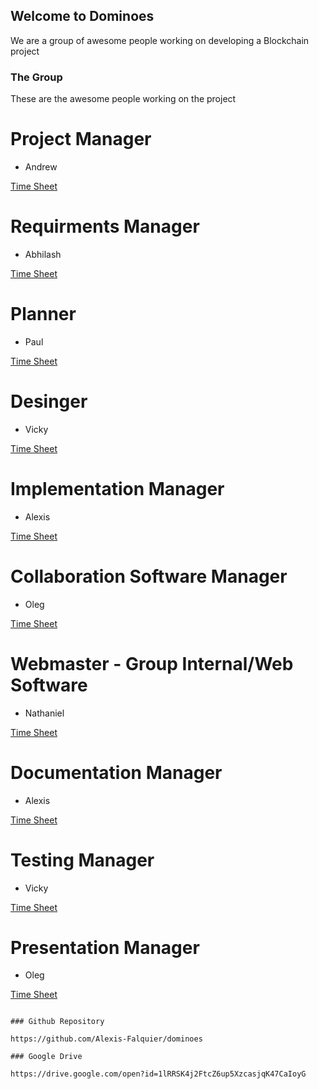 ## Welcome to Dominoes

We are a group of awesome people working on developing a Blockchain project

### The Group

These are the awesome people working on the project

# Project Manager
  - Andrew 
  
  [Time Sheet]()
# Requirments Manager 
  - Abhilash
  
  [Time Sheet]()
# Planner
  - Paul
  
  [Time Sheet]()
# Desinger 
  - Vicky
  
  [Time Sheet]()
# Implementation Manager
  - Alexis
  
  [Time Sheet]()
# Collaboration Software Manager
  - Oleg
  
  [Time Sheet]()
# Webmaster - Group Internal/Web Software
  - Nathaniel
  
  [Time Sheet]()
# Documentation Manager
  - Alexis
  
  [Time Sheet]()
# Testing Manager
  - Vicky
  
  [Time Sheet]()
# Presentation Manager
  - Oleg
  
  [Time Sheet]()
```

### Github Repository

https://github.com/Alexis-Falquier/dominoes

### Google Drive

https://drive.google.com/open?id=1lRRSK4j2FtcZ6up5XzcasjqK47CaIoyG
